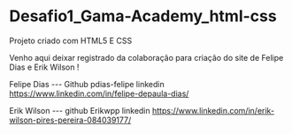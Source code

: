 # Desafio1_Gama-Academy_html-css
Projeto criado com HTML5 E CSS

Venho aqui deixar registrado da colaboração para criação do site de Felipe Dias e Erik Wilson !

Felipe Dias ---
Github pdias-felipe
linkedin https://www.linkedin.com/in/felipe-depaula-dias/

Erik Wilson ---
github Erikwpp
linkedin https://www.linkedin.com/in/erik-wilson-pires-pereira-084039177/

